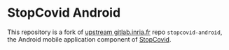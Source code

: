 StopCovid Android
=================

This repository is a fork of [upstream gitlab.inria.fr][upstream]
repo `stopcovid-android`, the Android mobile application component
of [StopCovid][StopCovid].




[StopCovid]: https://gitlab.inria.fr/stopcovid19/accueil/
[upstream]:  https://gitlab.inria.fr/stopcovid19/stopcovid-android/
